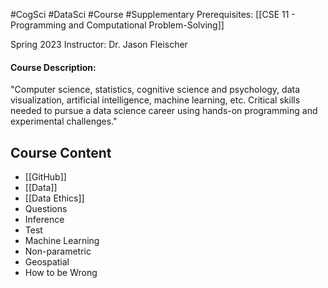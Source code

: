 #CogSci #DataSci #Course #Supplementary
Prerequisites: [[CSE 11 - Programming and Computational Problem-Solving]]

Spring 2023
Instructor: Dr. Jason Fleischer

#### Course Description: 
"Computer science, statistics, cognitive science and psychology, data visualization, artificial intelligence, machine learning, etc. Critical skills needed to pursue a data science career using hands-on programming and experimental challenges."

## Course Content
- [[GitHub]]
- [[Data]]
- [[Data Ethics]]
- Questions
- Inference
- Test
- Machine Learning
- Non-parametric
- Geospatial
- How to be Wrong